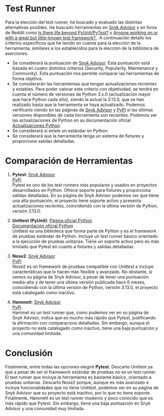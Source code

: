 # Test Runner

Para la elección del test runner, he buscado y evaluado las distintas alternativas posibles. 
He buscado herramientas en [Snyk Advisor](https://snyk.io/advisor/) y en foros de Reddit como [Is there life beyond PyUnit/PyTest?](https://www.reddit.com/r/Python/comments/1gbxrho/anyone_working_on_or_with_a_great_but_littleknown/) y [Anyone working on or with a great but little-known test framework? ](https://www.reddit.com/r/Python/comments/1gbxrho/anyone_working_on_or_with_a_great_but_littleknown/). 
A continuación detallo los criterios específicos que he tenido en cuenta para la elección de la herramienta, similares a los establecidos para la elección de la biblioteca de aserciones. 

- Se considerará la puntuación de [Snyk Advisor](https://snyk.io/advisor/). Esta puntuación está basada en cuatro distintos criterios (Security, Popularity, Maintenance y Community). Esta puntuación nos permite comparar las herramientas de forma objetiva.  
- Se considerarán las herramientas que tengan actualizaciones recientes y estables. Para poder valorar este criterio con objetividad, se tendrá en cuenta el número de versiones de Python 3.x.0 (actualización mayor que hace Python cada año), siendo la actual la 3.13.0, que se han realizado hasta que la herramienta se haya actualizado. Podemos verificarlo viendo en las páginas de [Snyk Advisor](https://snyk.io/advisor/) y [PyPi](https://pypi.org/) si las últimas versiones disponibles de cada herramienta son recientes. Podemos ver las actualizaciones de Python en su documentación oficial [Actualizaciones Python](https://www.python.org/doc/versions/).  
- Se considerará si existe un estándar en Python.  
- Se considerará que la herramienta tenga un sistema de fixtures y proporcione salidas detalladas. 

# Comparación de Herramientas

1. **Pytest**:
    [Snyk Advisor](https://snyk.io/advisor/python/pytest)    
    [PyPi](https://pypi.org/project/pytest/)   
    Pytest es uno de los test runners más populares y usados en proyectos desarrollados en Python. Ofrece soporte para fixtures y proporciona salidas detalladas. En su página de Snyk Advisor podemos ver que tiene una alta puntuación, el proyecto tiene soporte activo y presenta actualizaciones recientes, coincidiendo con la última versión de Python, versión 3.13.0.  

2. **Unittest (PyUnit)**:
    [Página oficial Python](https://github.com/python/cpython/tree/main/Lib/unittest)  
    [Documentación oficial Python](https://docs.python.org/es/3/library/unittest.html)   
    Unittest es una biblioteca que forma parte de Pyhton y es el framework de pruebas estándar de Python. Incluye un test runner básico orientado a la ejecución de pruebas unitarias. Tiene un soporte activo pero es más limitado que Pytest en cuanto a fixtures y salidas detalladas.  

3. **Nose2**:
    [Snyk Advisor](https://snyk.io/advisor/python/nose2)    
    [PyPi](https://pypi.org/project/nose2/)    
    Nose2 es un framework de pruebas compatible con Unittest e incluye características que lo hacen más flexible y avanzado. No obstante, si vemos su página de Snyk Advisor, a pesar de tener una puntuación media-alta y de tener una última versión publicada hace 6 meses, coincidiendo con la última versión de Python, versión 3.13.0, el proyecto está catalogado como inactivo.  

4. **Hammett**:
    [Snyk Advisor](https://snyk.io/advisor/python/hammett)  
    [PyPi](https://pypi.org/project/hammett/)        
    Hammet es un test runner que, como podemos ver en su página de Snyk Advisor, indica que es mucho más rápido que Pytest, justificando la afirmación con comparacions detalladas. Sin embargo, aunque el proyecto no está catalogado como inactivo, tiene una baja puntuación y una comunidad limitada. 

# Conclusión

Finalmente, entre todas las opciones elegiré **Pytest**. Descarto Unittest ya que a pesar de ser el framework estándar de pruebas no es un test runner. El test runner que incluye la herramienta es bastante básico, orientado a pruebas unitarias. Descarto Nose2 porque, aunque es más avanzado e incluye funcionalidades que no tiene Unittest, podemos ver en su página de Snyk Advisor que su proyecto está inactivo, por lo que no tiene soporte. Finalmente, Hammett es un test runner moderno y poco conocido que es más rápido que Pytest. Sin embargo, tiene una baja puntuación en Snyk Advisor y una comunidad muy limitada.  


